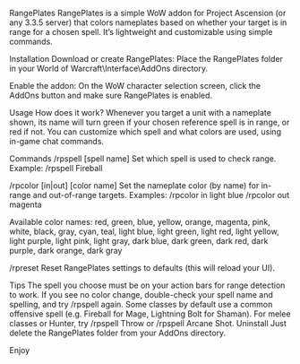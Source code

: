 RangePlates
RangePlates is a simple WoW addon for Project Ascension (or any 3.3.5 server) that colors nameplates based on whether your target is in range for a chosen spell.
It’s lightweight and customizable using simple commands.

Installation
Download or create RangePlates:
Place the RangePlates folder in your World of Warcraft\Interface\AddOns directory.

Enable the addon:
On the WoW character selection screen, click the AddOns button and make sure RangePlates is enabled.

Usage
How does it work?
Whenever you target a unit with a nameplate shown, its name will turn green if your chosen reference spell is in range, or red if not.
You can customize which spell and what colors are used, using in-game chat commands.

Commands
/rpspell [spell name]
Set which spell is used to check range.
Example: /rpspell Fireball

/rpcolor [in|out] [color name]
Set the nameplate color (by name) for in-range and out-of-range targets.
Examples:
/rpcolor in light blue
/rpcolor out magenta

Available color names: red, green, blue, yellow, orange, magenta, pink, white, black, gray, cyan, teal,
light blue, light green, light red, light yellow, light purple, light pink, light gray,
dark blue, dark green, dark red, dark purple, dark orange, dark gray

/rpreset
Reset RangePlates settings to defaults (this will reload your UI).

Tips
The spell you choose must be on your action bars for range detection to work.
If you see no color change, double-check your spell name and spelling, and try /rpspell again.
Some classes by default use a common offensive spell (e.g. Fireball for Mage, Lightning Bolt for Shaman).
For melee classes or Hunter, try /rpspell Throw or /rpspell Arcane Shot.
Uninstall
Just delete the RangePlates folder from your AddOns directory.

Enjoy
